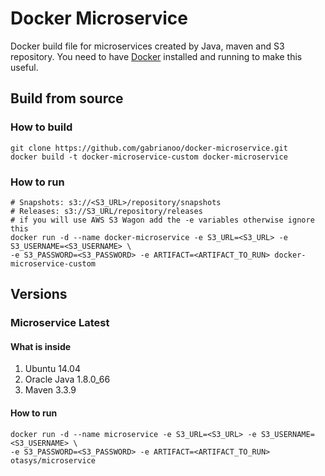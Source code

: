 # Docker Microservice

Docker build file for microservices created by Java, maven and S3 repository. You need to have [Docker](https://www.docker.com/) installed and running to make this useful.

## Build from source

### How to build

```
git clone https://github.com/gabrianoo/docker-microservice.git
docker build -t docker-microservice-custom docker-microservice
```

### How to run

```
# Snapshots: s3://<S3_URL>/repository/snapshots
# Releases: s3://S3_URL/repository/releases
# if you will use AWS S3 Wagon add the -e variables otherwise ignore this
docker run -d --name docker-microservice -e S3_URL=<S3_URL> -e S3_USERNAME=<S3_USERNAME> \
-e S3_PASSWORD=<S3_PASSWORD> -e ARTIFACT=<ARTIFACT_TO_RUN> docker-microservice-custom
```

## Versions

### Microservice Latest

#### What is inside

1. Ubuntu 14.04
2. Oracle Java 1.8.0_66
3. Maven 3.3.9

#### How to run

```
docker run -d --name microservice -e S3_URL=<S3_URL> -e S3_USERNAME=<S3_USERNAME> \
-e S3_PASSWORD=<S3_PASSWORD> -e ARTIFACT=<ARTIFACT_TO_RUN> otasys/microservice
```
